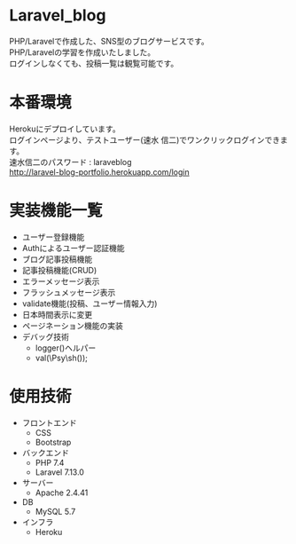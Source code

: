 
# Laravel_blog

PHP/Laravelで作成した、SNS型のブログサービスです。  
PHP/Laravelの学習を作成いたしました。  
ログインしなくても、投稿一覧は観覧可能です。

# 本番環境
 
Herokuにデプロイしています。  
ログインページより、テストユーザー(速水 信二)でワンクリックログインできます。  
速水信二のパスワード :  laraveblog  
http://laravel-blog-portfolio.herokuapp.com/login  

# 実装機能一覧

* ユーザー登録機能
* Authによるユーザー認証機能
* ブログ記事投稿機能
* 記事投稿機能(CRUD)
* エラーメッセージ表示
* フラッシュメッセージ表示
* validate機能(投稿、ユーザー情報入力)
* 日本時間表示に変更
* ページネーション機能の実装
* デバッグ技術
  -  logger()ヘルパー
  -  val(\Psy\sh());

# 使用技術
 
* フロントエンド
  - CSS
  - Bootstrap
* バックエンド
  - PHP 7.4
  - Laravel 7.13.0
* サーバー
  - Apache 2.4.41
* DB
  - MySQL 5.7
* インフラ
  - Heroku
